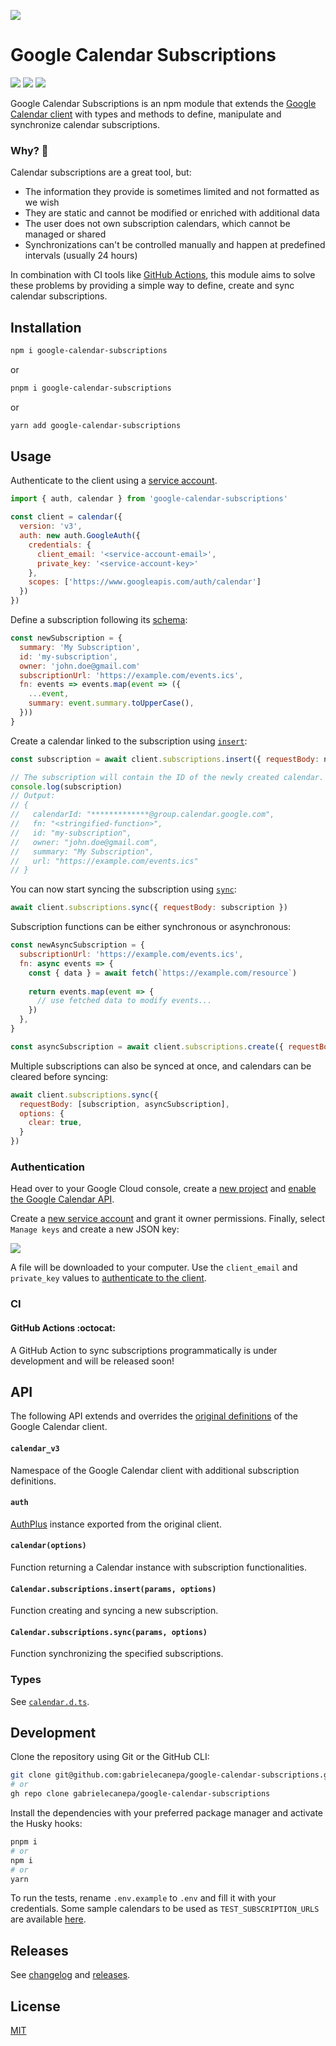 <!-- BEGIN VARIABLES -->
[banner]: https://github.com/gabrielecanepa/google-calendar-subscriptions/blob/main/.github/assets/banner.png?raw=true
[manage-keys]: https://github.com/gabrielecanepa/google-calendar-subscriptions/blob/main/.github/assets/manage-keys.png?raw=true
[npm-badge]: https://img.shields.io/npm/v/google-calendar-subscriptions?logo=npm&color=cb3837
[github-badge]: https://img.shields.io/github/v/release/gabrielecanepa/google-calendar-subscriptions?logo=github&color=f5f5f5
[ci-badge]: https://img.shields.io/github/actions/workflow/status/gabrielecanepa/google-calendar-subscriptions/validate-commits.yml?color=56aa56
[types]: https://github.com/gabrielecanepa/google-calendar-subscriptions/blob/main/src/@types/@googleapis/calendar.d.ts
<!-- END VARIABLES -->

![][banner]

# Google Calendar Subscriptions

[![][npm-badge]](https://npmjs.com/package/google-calendar-subscriptions)
[![][github-badge]](https://github.com/gabrielecanepa/google-calendar-subscriptions/pkgs/npm/google-calendar-subscriptions)
[![][ci-badge]](https://github.com/gabrielecanepa/google-calendar-subscriptions)

Google Calendar Subscriptions is an npm module that extends the [Google Calendar client](https://github.com/googleapis/google-api-nodejs-client/tree/main/src/apis/calendar) with types and methods to define, manipulate and synchronize calendar subscriptions.

### Why? 🤔

Calendar subscriptions are a great tool, but:
- The information they provide is sometimes limited and not formatted as we wish
- They are static and cannot be modified or enriched with additional data
- The user does not own subscription calendars, which cannot be managed or shared
- Synchronizations can't be controlled manually and happen at predefined intervals (usually 24 hours)
  
In combination with CI tools like [GitHub Actions](#github-actions-octocat), this module aims to solve these problems by providing a simple way to define, create and sync calendar subscriptions.

## Installation

```sh
npm i google-calendar-subscriptions
```

or

```sh
pnpm i google-calendar-subscriptions
```

or

```sh
yarn add google-calendar-subscriptions
```

## Usage

Authenticate to the client using a [service account](#authentication).

```js
import { auth, calendar } from 'google-calendar-subscriptions'

const client = calendar({
  version: 'v3',
  auth: new auth.GoogleAuth({
    credentials: {
      client_email: '<service-account-email>',
      private_key: '<service-account-key>'
    },
    scopes: ['https://www.googleapis.com/auth/calendar']
  })
})
```

Define a subscription following its [schema](#types):

```js
const newSubscription = {
  summary: 'My Subscription',
  id: 'my-subscription',
  owner: 'john.doe@gmail.com'
  subscriptionUrl: 'https://example.com/events.ics',
  fn: events => events.map(event => ({
    ...event,
    summary: event.summary.toUpperCase(),
  }))
}
```

Create a calendar linked to the subscription using [`insert`](#calendarsubscriptionsinsertparams-options):
  
```js
const subscription = await client.subscriptions.insert({ requestBody: newSubscription })

// The subscription will contain the ID of the newly created calendar.
console.log(subscription)
// Output:
// {
//   calendarId: "*************@group.calendar.google.com",
//   fn: "<stringified-function>",
//   id: "my-subscription",
//   owner: "john.doe@gmail.com",
//   summary: "My Subscription",
//   url: "https://example.com/events.ics"
// }
```

You can now start syncing the subscription using [`sync`](#calendarsubscriptionssyncparams-options):

```js
await client.subscriptions.sync({ requestBody: subscription })
```

Subscription functions can be either synchronous or asynchronous:

```js
const newAsyncSubscription = {
  subscriptionUrl: 'https://example.com/events.ics',
  fn: async events => {
    const { data } = await fetch(`https://example.com/resource`)
    
    return events.map(event => {
      // use fetched data to modify events...
    })
  },
}

const asyncSubscription = await client.subscriptions.create({ requestBody: newAsyncSubscription })
```

Multiple subscriptions can also be synced at once, and calendars can be cleared before syncing:

```js
await client.subscriptions.sync({ 
  requestBody: [subscription, asyncSubscription],
  options: { 
    clear: true,
  }
})
```

### Authentication

Head over to your Google Cloud console, create a [new project](https://console.cloud.google.com/projectcreate) and [enable the Google Calendar API](https://console.cloud.google.com/apis/library/calendar-json.googleapis.com).

Create a [new service account](https://console.cloud.google.com/iam-admin/serviceaccounts/create) and grant it owner permissions. Finally, select `Manage keys` and create a new JSON key:

![][manage-keys]

A file will be downloaded to your computer. Use the `client_email` and `private_key` values to [authenticate to the client](#usage).

### CI 

#### GitHub Actions :octocat:

A GitHub Action to sync subscriptions programmatically is under development and will be released soon!

## API

The following API extends and overrides the [original definitions](https://github.com/googleapis/google-api-nodejs-client/blob/main/src/apis/calendar/v3.ts) of the Google Calendar client.

#### `calendar_v3`

Namespace of the Google Calendar client with additional subscription definitions.

#### `auth`

[AuthPlus](https://cloud.google.com/nodejs/docs/reference/googleapis-common/latest/googleapis-common/authplus) instance exported from the original client.

#### `calendar(options)`

Function returning a Calendar instance with subscription functionalities.

#### `Calendar.subscriptions.insert(params, options)`

Function creating and syncing a new subscription.

#### `Calendar.subscriptions.sync(params, options)`

Function synchronizing the specified subscriptions.

### Types

See [`calendar.d.ts`][types].

## Development

Clone the repository using Git or the GitHub CLI:

```sh
git clone git@github.com:gabrielecanepa/google-calendar-subscriptions.git
# or
gh repo clone gabrielecanepa/google-calendar-subscriptions
```

Install the dependencies with your preferred package manager and activate the Husky hooks:

```sh
pnpm i
# or
npm i
# or
yarn
```

To run the tests, rename `.env.example` to `.env` and fill it with your credentials. Some sample calendars to be used as `TEST_SUBSCRIPTION_URLS` are available [here](https://gist.github.com/gabrielecanepa/5235760f3e2ab3fb7e8a68257d98ae6a).

## Releases

See [changelog](CHANGELOG.md) and [releases](https://github.com/gabrielecanepa/google-calendar-subscriptions/releases).

## License

[MIT](LICENSE)
